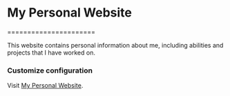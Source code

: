 # My Personal Website
======================

This website contains personal information about me, including abilities and projects that I have worked on.

### Customize configuration
Visit [My Personal Website](https://vincenthadinata.netlify.app).

